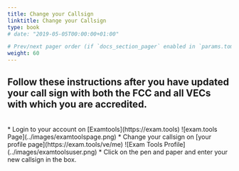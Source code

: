 ```yaml
---
title: Change your Callsign
linktitle: Change your Callsign
type: book
# date: "2019-05-05T00:00:00+01:00"

# Prev/next pager order (if `docs_section_pager` enabled in `params.toml`)
weight: 60
---
```

## Follow these instructions after you have updated your call sign with both the FCC and all VECs with which you are accredited.

<br />
* Login to your account on [Examtools](https://exam.tools)
![exam.tools Page](../images/examtoolspage.png)
* Change your callsign on [your profile page](https://exam.tools/ve/me)
![Exam Tools Profile](../images/examtoolsuser.png)
* Click on the pen and paper and enter your new callsign in the box.
    
